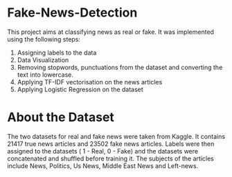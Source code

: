 # Fake-News-Detection
This project aims at classifying news as real or fake. It was implemented using the following steps:
1. Assigning labels to the data
2. Data Visualization
3. Removing stopwords, punctuations from the dataset and converting the text into lowercase.
4. Applying TF-IDF vectorisation on the news articles
5. Applying Logistic Regression on the dataset 

# About the Dataset
The two datasets for real and fake news were taken from Kaggle. It contains 21417 true news articles and 23502 fake news articles. Labels were then assigned to the datasets ( 1 - Real, 0 - Fake) and the datasets were concatenated and shuffled before training it. The subjects of the articles include News, Politics, Us News, Middle East News and Left-news. 
